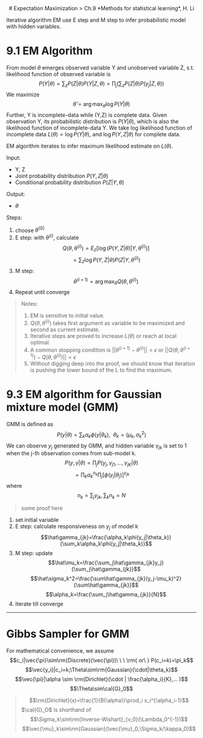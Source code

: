 <center>
# Expectation Maximization
> Ch.9 *Methods for statistical learning*, H. Li
</center>  

Iterative algorithm EM use E step and M step to infer probabilistic model with hidden variables. 

# 9.1 EM Algorithm
From model $\theta$ emerges observed variable Y and unobserved variable Z, s.t. likelihood function of observed variable is
$$P(Y|\theta)=\sum_zP(Z|\theta)P(Y|Z,\theta)=\prod_j(\sum_z P(Z|\theta)P(y_j|Z, \theta))$$
We maximize $$\hat{\theta}=\arg\max_\theta\log P(Y|\theta)$$
Further, Y is incomplete-data while (Y,Z) is complete data. Given observation Y, its probabilistic distribution is $P(Y|\theta)$, which is also the likelihood function of incomplete-data Y. We take log likelihood function of incomplete data $L(\theta)=\log P(Y|\theta)$, and $\log P(Y,Z|\theta)$ for complete data.

EM algorithm iterates to infer maximum likelihood estimate on $L(\theta)$.

Input:

- Y, Z
- Joint probability distribution $P(Y,Z|\theta)$
- Conditional probability distribution $P(Z|Y,\theta)$

Output: 

- $\theta$

Steps:

1. choose $\theta^{(0)}$
2. E step: with $\theta^{(i)}$, calculate $$Q(\theta, \theta^{(i)})=E_z[\log(P(Y,Z|\theta)|Y,\theta^{(i)})]$$
$$=\sum_z\log P(Y,Z|\theta)P(Z|Y,\theta^{(i)})$$
3. M step: $$\theta^{(i+1)}=\arg\max_\theta Q(\theta, \theta^{(i)})$$
4. Repeat until converge

> Notes:  
> 1. EM is sensitive to initial value.  
> 2. $Q(\theta, \theta^{(i)})$ takes first argument as variable to be maximized and second as current estimate.  
> 3. Iterative steps are proved to increase $L(\theta)$ or reach at local optimal.  
> 4. A common stopping condition is $||\theta^{(i+1)} - \theta^{(i)}||<\epsilon$ or $||Q(\theta, \theta^{(i+1)})-Q(\theta, \theta^{(i)})||<\epsilon$  
> 5. Without digging deep into the proof, we should know that iteration is pushing the lower bound of the L to find the maximum.


# 9.3 EM algorithm for Gaussian mixture model (GMM)
GMM is defined as $$P(y|\theta)=\sum_k\alpha_k\phi(y|\theta_k), \ \ \theta_k=(\mu_k,\sigma^2_k)$$
We can observe $y_j$ generated by GMM, and hidden variable $\gamma_{jk}$ is set to 1 when the j-th observation comes from sub-model k.
$$P(y,\gamma|\theta)=\prod_jP(y_j,\gamma_{j1}, ..., \gamma_{jK}|\theta)$$
$$=\prod_k\alpha_k^{n_k}\prod_j[\phi(y_j|\theta_j)]^{\gamma_{jk}}$$
where 
$$n_k=\sum_j\gamma_{jk}, \sum_k n_k=N$$

> some proof here

1. set initial variable
2. E step: calculate responsiveness on $y_j$ of model k 
    $$\hat\gamma_{jk}=\frac{\alpha_k\phi(y_j|\theta_k)}{\sum_k\alpha_k\phi(y_j|\theta_k)}$$
3. M step: update 
    $$\hat\mu_k=\frac{\sum_j\hat\gamma_{jk}y_j}{\sum_j\hat\gamma_{jk}}$$
    $$\hat\sigma_k^2=\frac{\sum\hat\gamma_{jk}(y_j-\mu_k)^2}{\sum\hat\gamma_{jk}}$$
    $$\alpha_k=\frac{\sum_j\hat\gamma_{jk}}{N}$$
4. Iterate till converge



---
# Gibbs Sampler for GMM
For mathematical convenience, we assume
$$c_i|\vec{\pi}\sim\rm{Discrete}(\vec{\pi})\ \ \ \rm{ or\ } P(c_i=k)=\pi_k$$
$$\vec{y_i}|c_i=k;\Theta\sim\rm{Gaussian}(\cdot|\theta_k)$$
$$\vec{\pi}|\alpha \sim \rm{Dirichlet}(\cdot | \frac{\alpha_i}{K},... )$$
$$\Theta\sim\cal{G}_0$$
> $$\rm{Dirichlet}(x)=\frac{1}{B(\alpha)}\prod_i x_i^{\alpha_i-1}$$
> $\cal{G}_O$ is shorthand of
> $$\Sigma_k\sim\rm{Inverse-Wishart}_{v_0}(\Lambda_0^{-1})$$
> $$\vec{\mu}_k\sim\rm{Gaussian}(\vec{\mu}_0,\Sigma_k/\kappa_0)$$
> 




